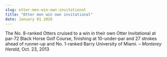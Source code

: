 ```yaml
---
slug: otter-men-win-own-invitational
title: "Otter men win own invitational"
date: January 01 2020
---
```


<p>The No. 8-ranked Otters cruised to a win in their own Otter Invitational at par-72 Black Horse Golf Course, finishing at 10-under-par and 27 strokes ahead of runner-up and No. 1-ranked Barry University of Miami. – <em>Monterey Herald</em>, Oct. 23, 2013
</p>
